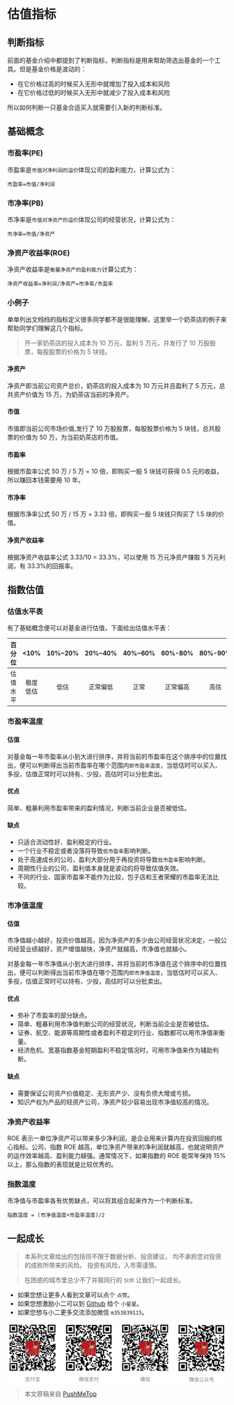 # 估值指标

## 判断指标

前面的基金介绍中都提到了判断指标，判断指标是用来帮助筛选出基金的一个工具。但是基金价格是波动的：

- 在它价格过高的时候买入无形中就增加了投入成本和风险
- 在它价格过低的时候买入无形中就减少了投入成本和风险

所以如何判断一只基金合适买入就需要引入新的判断标准。

## 基础概念

### 市盈率(PE)

市盈率是`市值对净利润的溢价`体现公司的盈利能力，计算公式为：

```
市盈率=市值/净利润
```

### 市净率(PB)

市净率是`市值对净资产的溢价`体现公司的经营状况，计算公式为：

```
市净率=市值/净资产
```

### 净资产收益率(ROE)

净资产收益率是`衡量净资产的盈利能力`计算公式为：

```
净资产收益率=净利润/净资产=市净率/市盈率
```

### 小例子

单单列出文绉绉的指标定义很多同学都不是很能理解，这里举一个奶茶店的例子来帮助同学们理解这几个指标。

> 开一家奶茶店的投入成本为 10 万元，盈利 5 万元，并发行了 10 万股股票，每股股票的价格为 5 块钱。

#### 净资产

净资产即当前公司资产总价，奶茶店的投入成本为 10 万元并且盈利了 5 万元，总共资产价值为 15 万，为奶茶店当前的净资产。

#### 市值

市值即当前公司市场价值,发行了 10 万股股票，每股股票价格为 5 块钱，总共股票的价值为 50 万，为当前奶茶店的市值。

#### 市盈率

根据市盈率公式 50 万 / 5 万 = 10 倍，即购买一股 5 块钱可获得 0.5 元的收益，所以赚回本钱需要用 10 年。

#### 市净率

根据市净率公式 50 万 / 15 万 = 3.33 倍，即购买一股 5 块钱只购买了 1.5 块的价值。

#### 净资产收益率

根据净资产收益率公式 3.33/10 = 33.3%，可以使用 15 万元净资产赚取 5 万元利润，有 33.3%的回报率。

## 指数估值

### 估值水平表

有了基础概念便可以对基金进行估值，下面给出估值水平表：

|  百分位  |   <10%   | 10%~20% | 20%~40%  | 40%~60% | 60%-80%  | 80%-90% |   >90%   |
| :------: | :------: | :-----: | :------: | :-----: | :------: | :-----: | :------: |
| 估值水平 | 极度低估 |  低估   | 正常偏低 |  正常   | 正常偏高 |  高估   | 极度高估 |

### 市盈率温度

#### 估值

对基金每一年市盈率从小到大进行排序，并将当前的市盈率在这个排序中的位置找出，便可以判断得出当前市盈率在哪个范围内`即市盈率温度`，当低估时可以买入、多投，估值正常时可以持有、少投，高估时可以分批卖出。

#### 优点

简单、粗暴利用市盈率带来的盈利情况，判断当前企业是否被低估。

#### 缺点

- 只适合流动性好、盈利稳定的行业。
- 一个行业不稳定或者没落将导致`低市盈率`影响判断。
- 处于高速成长的公司，盈利大部分用于再投资将导致`低市盈率`影响判断。
- 周期性行业的公司，盈利值本身就是波动的将导致估值失效。
- 不同的行业、国家市盈率不能作为比较，包子店和王者荣耀的市盈率无法比较。

### 市净值温度

#### 估值

市净值越小越好，投资价值越高，因为净资产的多少由公司经营状况决定，一般公司经营业绩越好，资产增值越快，净资产就越高，市净值也就越小。

对基金每一年市净值从小到大进行排序，并将当前的市净值在这个排序中的位置找出，便可以判断得出当前市净值在哪个范围内`即市净值温度`，当低估时可以买入、多投，估值正常时可以持有、少投，高估时可以分批卖出。

#### 优点

- 弥补了市盈率的部分缺点。
- 简单、粗暴利用市净值判断公司的经营状况，判断当前企业是否被低估。
- 证券、航空、能源等周期性或者盈利不稳定的行业、指数都可以用市净值来衡量。
- 经济危机、宽基指数基金短期盈利不稳定情况时，可用市净值来作为辅助判断。

#### 缺点

- 需要保证公司资产价值稳定、无形资产少、没有负债大增或亏损。
- 知识产权为产品的轻资产公司，净资产较少容易出现市净值较高的情况。

### 净资产收益率

ROE 表示一单位净资产可以带来多少净利润，是企业用来计算内在投资回报的核心指标。公司、指数 ROE 越高，单位净资产带来的净利润就越高，也就说明资产的运作效率越高、盈利能力越强。通常情况下，如果指数的 ROE 能常年保持 15%以上，那么指数的表现就是比较优秀的。

### 指数温度

市净值与市盈率各有优势缺点，可以将其组合起来作为一个判断标准。

```
指数温度 = (市净值温度+市盈率温度)/2
```

## 一起成长

> 本系列文章给出的包括但不限于数据分析、投资建议，
> 均不承担您对投资的成败所带来的风险。
> 投资有风险，入市需谨慎。

> 在困惑的城市里总少不了并肩同行的 `伙伴` 让我们一起成长。

- 如果您想让更多人看到文章可以点个 `点赞`。
- 如果您想激励小二可以到 [Github](https://github.com/pushmetop/personal-financial-planning) 给个 `小星星`。
- 如果您想与小二更多交流添加微信 `m353839115`。

![捐助与联系](https://raw.githubusercontent.com/pushmetop/resource/master/donate/donate.png)

> 本文原稿来自 [PushMeTop](https://github.com/pushmetop)
